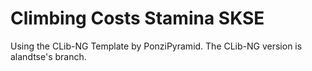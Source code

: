 # Climbing Costs Stamina SKSE

Using the CLib-NG Template by PonziPyramid. The CLib-NG version is alandtse's branch.
